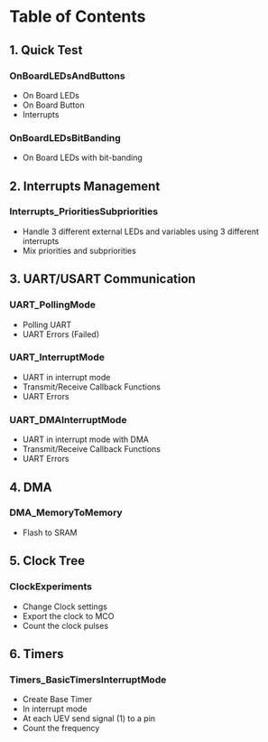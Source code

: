 # Table of Contents

## 1. Quick Test
### OnBoardLEDsAndButtons
- On Board LEDs
- On Board Button
- Interrupts
### OnBoardLEDsBitBanding
- On Board LEDs with bit-banding

## 2. Interrupts Management
### Interrupts_PrioritiesSubpriorities
- Handle 3 different external LEDs and variables using 3 different interrupts
- Mix priorities and subpriorities

## 3. UART/USART Communication
### UART_PollingMode
- Polling UART
- UART Errors (Failed)
### UART_InterruptMode
- UART in interrupt mode
- Transmit/Receive Callback Functions
- UART Errors
### UART_DMAInterruptMode
- UART in interrupt mode with DMA
- Transmit/Receive Callback Functions
- UART Errors

## 4. DMA
### DMA_MemoryToMemory
- Flash to SRAM

## 5. Clock Tree
### ClockExperiments
- Change Clock settings
- Export the clock to MCO
- Count the clock pulses

## 6. Timers
### Timers_BasicTimersInterruptMode
- Create Base Timer
- In interrupt mode
- At each UEV send signal (1) to a pin
- Count the frequency